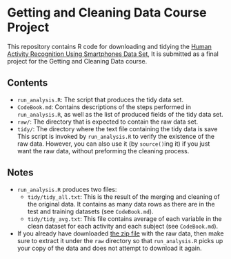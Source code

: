 Getting and Cleaning Data Course Project
========================================

This repository contains R code for downloading and tidying the 
[Human Activity Recognition Using Smartphones Data Set](http://archive.ics.uci.edu/ml/datasets/Human+Activity+Recognition+Using+Smartphones),
It is submitted as a final project for the  Getting and Cleaning Data course.

Contents
--------

  - ```run_analysis.R```: The script that produces the tidy data set.
  - ```CodeBook.md```: Contains descriptions of the steps performed in ```run_analysis.R```, 
    as well as the list of produced fields of the tidy data set.
  - ```raw/```: The directory that is expected to contain the raw data set.
  - ```tidy/```: The directory where the text file containing the tidy data is save
    This script is invoked by ```run_analysis.R``` to verify  the existence of the raw data.
    However, you can also use it (by ```source()```ing it) if you just want the raw data, without
    preforming  the cleaning process.


Notes
------------

  - ```run_analysis.R``` produces two files:
    - ```tidy/tidy_all.txt```: This is the result of the merging and cleaning of the original data. It contains as many data rows as there are in the test and training datasets (see ```CodeBook.md```).
    - ```tidy/tidy_avg.txt```: This file contains average of each variable in the clean dataset for each activity and each subject (see ```CodeBook.md```).
  - If you already have downloaded [the zip file](https://d396qusza40orc.cloudfront.net/getdata%2Fprojectfiles%2FUCI%20HAR%20Dataset.zip) with the raw data, then make sure to extract it under the ```raw``` directory so that ```run_analysis.R``` picks up your copy of the data and does not attempt to download it again.
